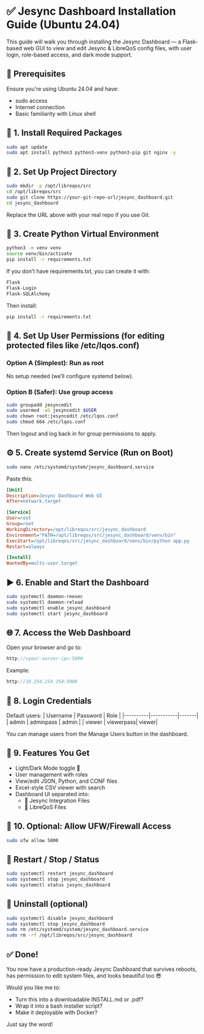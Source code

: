 # ✅ Jesync Dashboard Installation Guide (Ubuntu 24.04)

This guide will walk you through installing the Jesync Dashboard — a Flask-based web GUI to view and edit Jesync & LibreQoS config files, with user login, role-based access, and dark mode support.

## 🔹 Prerequisites
Ensure you're using Ubuntu 24.04 and have:
- sudo access
- Internet connection
- Basic familiarity with Linux shell

## 🧱 1. Install Required Packages
```bash
sudo apt update
sudo apt install python3 python3-venv python3-pip git nginx -y
```

## 📁 2. Set Up Project Directory
```bash
sudo mkdir -p /opt/libreqos/src
cd /opt/libreqos/src
sudo git clone https://your-git-repo-url/jesync_dashboard.git
cd jesync_dashboard
```
Replace the URL above with your real repo if you use Git.

## 🐍 3. Create Python Virtual Environment
```bash
python3 -m venv venv
source venv/bin/activate
pip install -r requirements.txt
```

If you don’t have requirements.txt, you can create it with:
```txt
Flask
Flask-Login
Flask-SQLAlchemy
```

Then install:
```bash
pip install -r requirements.txt
```

## 🔑 4. Set Up User Permissions (for editing protected files like /etc/lqos.conf)
### Option A (Simplest): Run as root
No setup needed (we’ll configure systemd below).

### Option B (Safer): Use group access
```bash
sudo groupadd jesyncedit
sudo usermod -aG jesyncedit $USER
sudo chown root:jesyncedit /etc/lqos.conf
sudo chmod 664 /etc/lqos.conf
```
Then logout and log back in for group permissions to apply.

## ⚙️ 5. Create systemd Service (Run on Boot)
```bash
sudo nano /etc/systemd/system/jesync_dashboard.service
```
Paste this:
```ini
[Unit]
Description=Jesync Dashboard Web UI
After=network.target

[Service]
User=root
Group=root
WorkingDirectory=/opt/libreqos/src/jesync_dashboard
Environment="PATH=/opt/libreqos/src/jesync_dashboard/venv/bin"
ExecStart=/opt/libreqos/src/jesync_dashboard/venv/bin/python app.py
Restart=always

[Install]
WantedBy=multi-user.target
```

## ▶️ 6. Enable and Start the Dashboard
```bash
sudo systemctl daemon-reexec
sudo systemctl daemon-reload
sudo systemctl enable jesync_dashboard
sudo systemctl start jesync_dashboard
```

## 🌐 7. Access the Web Dashboard
Open your browser and go to:
```cpp
http://<your-server-ip>:5000
```

Example:
```cpp
http://10.254.254.254:5000
```

## 🔐 8. Login Credentials
Default users:
| Username | Password  | Role  |
|----------|-----------|-------|
| admin    | adminpass | admin |
| viewer   | viewerpass| viewer|

You can manage users from the Manage Users button in the dashboard.

## 🎨 9. Features You Get
- Light/Dark Mode toggle 🌙
- User management with roles
- View/edit JSON, Python, and CONF files
- Excel-style CSV viewer with search
- Dashboard UI separated into:
  - 🔧 Jesync Integration Files
  - 📡 LibreQoS Files

## 🧪 10. Optional: Allow UFW/Firewall Access
```bash
sudo ufw allow 5000
```

## 🔁 Restart / Stop / Status
```bash
sudo systemctl restart jesync_dashboard
sudo systemctl stop jesync_dashboard
sudo systemctl status jesync_dashboard
```

## 🧼 Uninstall (optional)
```bash
sudo systemctl disable jesync_dashboard
sudo systemctl stop jesync_dashboard
sudo rm /etc/systemd/system/jesync_dashboard.service
sudo rm -rf /opt/libreqos/src/jesync_dashboard
```

## ✅ Done!
You now have a production-ready Jesync Dashboard that survives reboots, has permission to edit system files, and looks beautiful too 😎

Would you like me to:
- Turn this into a downloadable INSTALL.md or .pdf?
- Wrap it into a bash installer script?
- Make it deployable with Docker?

Just say the word!
